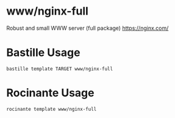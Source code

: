 # www/nginx-full
Robust and small WWW server (full package)
https://nginx.com/

# Bastille Usage
```shell
bastille template TARGET www/nginx-full
```

# Rocinante Usage
```shell
rocinante template www/nginx-full
```
